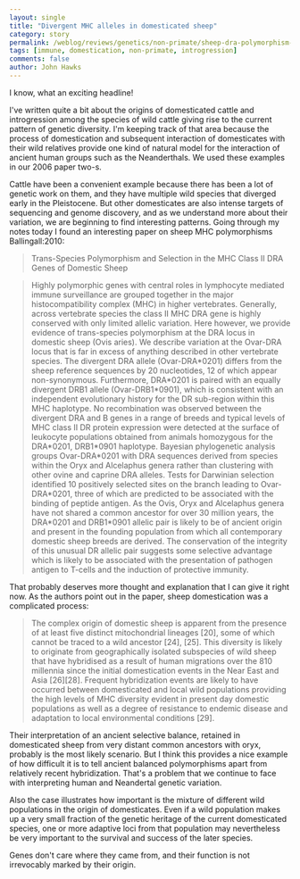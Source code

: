 ```yaml
---
layout: single 
title: "Divergent MHC alleles in domesticated sheep" 
category: story
permalink: /weblog/reviews/genetics/non-primate/sheep-dra-polymorphism-balligall-2010.html
tags: [immune, domestication, non-primate, introgression] 
comments: false 
author: John Hawks 
---
```


I know, what an exciting headline!

I've written quite a bit about the origins of domesticated cattle and introgression among the species of wild cattle giving rise to the current pattern of genetic diversity. I'm keeping track of that area  because  the process of domestication and subsequent interaction of domesticates with their wild relatives provide one kind of natural model for the interaction of ancient human groups such as the Neanderthals. We used these examples in our 2006 paper <bib>two-s</bib>.

Cattle have been a convenient example because there has been a lot of genetic work on them, and they have multiple wild species that diverged early in the Pleistocene. But other domesticates are also intense targets of sequencing and genome discovery, and as we understand more about their variation, we are beginning to find interesting patterns. Going through my notes today I found an interesting paper on sheep MHC polymorphisms <bib>Ballingall:2010</bib>: 

<blockquote>Trans-Species Polymorphism and Selection in the MHC Class II DRA Genes of Domestic Sheep</blockquote>

<blockquote>Highly polymorphic genes with central roles in lymphocyte mediated immune surveillance are grouped together in the major histocompatibility complex (MHC) in higher vertebrates. Generally, across vertebrate species the class II MHC DRA gene is highly conserved with only limited allelic variation. Here however, we provide evidence of trans-species polymorphism at the DRA locus in domestic sheep (Ovis aries). We describe variation at the Ovar-DRA locus that is far in excess of anything described in other vertebrate species. The divergent DRA allele (Ovar-DRA*0201) differs from the sheep reference sequences by 20 nucleotides, 12 of which appear non-synonymous. Furthermore, DRA*0201 is paired with an equally divergent DRB1 allele (Ovar-DRB1*0901), which is consistent with an independent evolutionary history for the DR sub-region within this MHC haplotype. No recombination was observed between the divergent DRA and B genes in a range of breeds and typical levels of MHC class II DR protein expression were detected at the surface of leukocyte populations obtained from animals homozygous for the DRA*0201, DRB1*0901 haplotype. Bayesian phylogenetic analysis groups Ovar-DRA*0201 with DRA sequences derived from species within the Oryx and Alcelaphus genera rather than clustering with other ovine and caprine DRA alleles. Tests for Darwinian selection identified 10 positively selected sites on the branch leading to Ovar-DRA*0201, three of which are predicted to be associated with the binding of peptide antigen. As the Ovis, Oryx and Alcelaphus genera have not shared a common ancestor for over 30 million years, the DRA*0201 and DRB1*0901 allelic pair is likely to be of ancient origin and present in the founding population from which all contemporary domestic sheep breeds are derived. The conservation of the integrity of this unusual DR allelic pair suggests some selective advantage which is likely to be associated with the presentation of pathogen antigen to T-cells and the induction of protective immunity.</blockquote>

That probably deserves more thought and explanation that I can give it right now. As the authors point out in the paper, sheep domestication was a  complicated process: 
 
<blockquote>The complex origin of domestic sheep is apparent from the presence of at least five distinct mitochondrial lineages [20], some of which cannot be traced to a wild ancestor [24], [25]. This diversity is likely to originate from geographically isolated subspecies of wild sheep that have hybridised as a result of human migrations over the 810 millennia since the initial domestication events in the Near East and Asia [26][28]. Frequent hybridization events are likely to have occurred between domesticated and local wild populations providing the high levels of MHC diversity evident in present day domestic populations as well as a degree of resistance to endemic disease and adaptation to local environmental conditions [29].</blockquote>

Their interpretation of an ancient selective balance, retained in domesticated sheep from very distant common ancestors with oryx, probably is the most likely scenario. But I think this provides a nice example of how difficult it is to tell ancient  balanced polymorphisms apart from relatively recent hybridization. That's a problem that we continue to face with interpreting human and Neandertal genetic variation.

Also the case illustrates how important  is the mixture of different wild populations in the origin of domesticates. Even if a wild population makes up a very small fraction of the genetic heritage of the current domesticated species, one or more adaptive loci from that population may nevertheless be very important to the survival and success of the later species. 

Genes don't care where they came from, and their function is not irrevocably marked by their origin.


